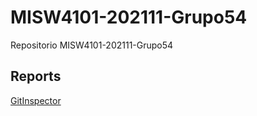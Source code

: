 # MISW4101-202111-Grupo54
Repositorio MISW4101-202111-Grupo54

## Reports
[GitInspector](https://misw-4101-practicas.github.io/MISW4101-202111-Grupo54/reports)
